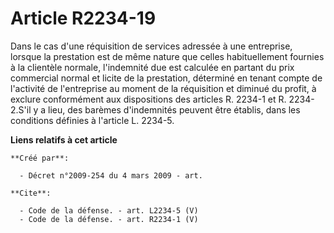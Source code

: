 # Article R2234-19

Dans le cas d'une réquisition de services adressée à une entreprise, lorsque la prestation est de même nature que celles
habituellement fournies à la clientèle normale, l'indemnité due est calculée en partant du prix commercial normal et licite
de la prestation, déterminé en tenant compte de l'activité de l'entreprise au moment de la réquisition et diminué du profit,
à exclure conformément aux dispositions des articles R. 2234-1 et R. 2234-2.S'il y a lieu, des barèmes d'indemnités peuvent
être établis, dans les conditions définies à l'article L. 2234-5.

**Liens relatifs à cet article**

	**Créé par**:

	  - Décret n°2009-254 du 4 mars 2009 - art.

	**Cite**:

	  - Code de la défense. - art. L2234-5 (V)
	  - Code de la défense. - art. R2234-1 (V)
